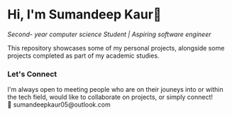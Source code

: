 # Hi, I'm Sumandeep Kaur👋
<i> Second- year computer science Student | Aspiring software engineer</i>

This repository showcases some of my personal projects, alongside some projects completed as part of my academic studies.

<h3>Let's Connect</h3>
I'm always open to meeting people who are on their jouneys into or within the tech field, would like to collaborate on projects, or simply connect!<br>
📧 sumandeepkaur05@outlook.com
